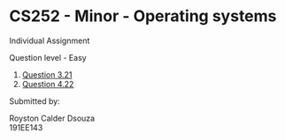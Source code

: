 # CS252 - Minor - Operating systems 
Individual Assignment

Question level - Easy
1. [Question 3.21](https://github.com/RoystonDsouza42/CS252/tree/main/Question%203.21) 
2. [Question 4.22](https://github.com/RoystonDsouza42/CS252/tree/main/Question%204.22)



Submitted by:<br>

Royston Calder Dsouza<br>
191EE143
